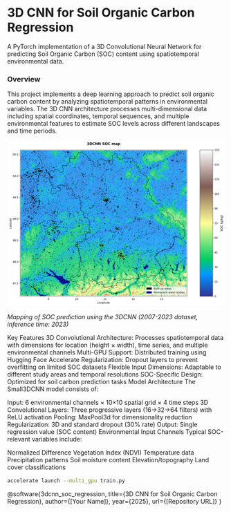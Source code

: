 # 3D CNN for Soil Organic Carbon Regression

A PyTorch implementation of a 3D Convolutional Neural Network for predicting Soil Organic Carbon (SOC) content using spatiotemporal environmental data.

### Overview
This project implements a deep learning approach to predict soil organic carbon content by analyzing spatiotemporal patterns in environmental variables. The 3D CNN architecture processes multi-dimensional data including spatial coordinates, temporal sequences, and multiple environmental features to estimate SOC levels across different landscapes and time periods.

![Mapping of SOC prediction using the 3DCNN for the year 2023](../assets/AllModelsComparison/AllModelsComparison_3DCNN_MAX_OC_150_Beginning_2007_End_2023_InferenceTime2023_20250527_155525.png)

*Mapping of SOC prediction using the 3DCNN (2007-2023 dataset, inference time: 2023)*

Key Features
3D Convolutional Architecture: Processes spatiotemporal data with dimensions for location (height × width), time series, and multiple environmental channels
Multi-GPU Support: Distributed training using Hugging Face Accelerate
Regularization: Dropout layers to prevent overfitting on limited SOC datasets
Flexible Input Dimensions: Adaptable to different study areas and temporal resolutions
SOC-Specific Design: Optimized for soil carbon prediction tasks
Model Architecture
The Small3DCNN model consists of:

Input: 6 environmental channels × 10×10 spatial grid × 4 time steps
3D Convolutional Layers: Three progressive layers (16→32→64 filters) with ReLU activation
Pooling: MaxPool3d for dimensionality reduction
Regularization: 3D and standard dropout (30% rate)
Output: Single regression value (SOC content)
Environmental Input Channels
Typical SOC-relevant variables include:

Normalized Difference Vegetation Index (NDVI)
Temperature data
Precipitation patterns
Soil moisture content
Elevation/topography
Land cover classifications


```bash
accelerate launch --multi_gpu train.py
```

@software{3dcnn_soc_regression,
  title={3D CNN for Soil Organic Carbon Regression},
  author={[Your Name]},
  year={2025},
  url={[Repository URL]}
}

